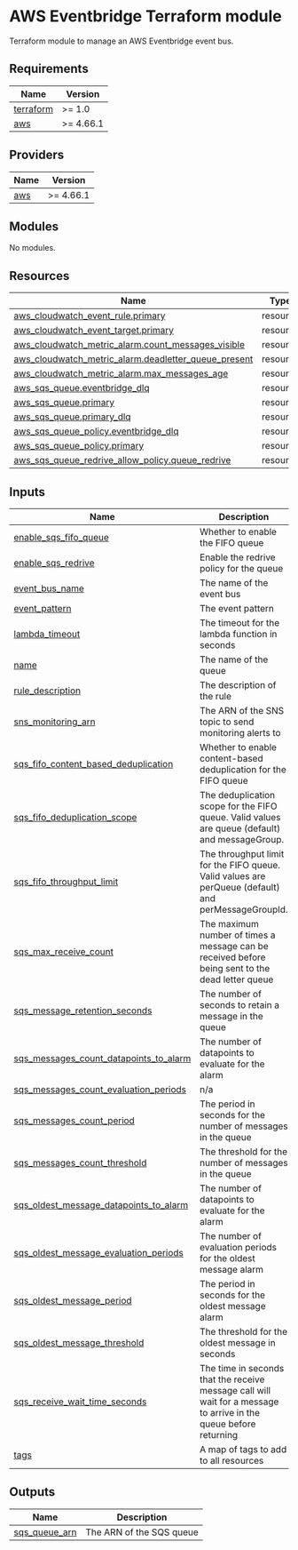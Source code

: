 # AWS Eventbridge Terraform module

Terraform module to manage an AWS Eventbridge event bus.
<!-- BEGIN_TF_DOCS -->
## Requirements

| Name | Version |
|------|---------|
| <a name="requirement_terraform"></a> [terraform](#requirement\_terraform) | >= 1.0 |
| <a name="requirement_aws"></a> [aws](#requirement\_aws) | >= 4.66.1 |

## Providers

| Name | Version |
|------|---------|
| <a name="provider_aws"></a> [aws](#provider\_aws) | >= 4.66.1 |

## Modules

No modules.

## Resources

| Name | Type |
|------|------|
| [aws_cloudwatch_event_rule.primary](https://registry.terraform.io/providers/hashicorp/aws/latest/docs/resources/cloudwatch_event_rule) | resource |
| [aws_cloudwatch_event_target.primary](https://registry.terraform.io/providers/hashicorp/aws/latest/docs/resources/cloudwatch_event_target) | resource |
| [aws_cloudwatch_metric_alarm.count_messages_visible](https://registry.terraform.io/providers/hashicorp/aws/latest/docs/resources/cloudwatch_metric_alarm) | resource |
| [aws_cloudwatch_metric_alarm.deadletter_queue_present](https://registry.terraform.io/providers/hashicorp/aws/latest/docs/resources/cloudwatch_metric_alarm) | resource |
| [aws_cloudwatch_metric_alarm.max_messages_age](https://registry.terraform.io/providers/hashicorp/aws/latest/docs/resources/cloudwatch_metric_alarm) | resource |
| [aws_sqs_queue.eventbridge_dlq](https://registry.terraform.io/providers/hashicorp/aws/latest/docs/resources/sqs_queue) | resource |
| [aws_sqs_queue.primary](https://registry.terraform.io/providers/hashicorp/aws/latest/docs/resources/sqs_queue) | resource |
| [aws_sqs_queue.primary_dlq](https://registry.terraform.io/providers/hashicorp/aws/latest/docs/resources/sqs_queue) | resource |
| [aws_sqs_queue_policy.eventbridge_dlq](https://registry.terraform.io/providers/hashicorp/aws/latest/docs/resources/sqs_queue_policy) | resource |
| [aws_sqs_queue_policy.primary](https://registry.terraform.io/providers/hashicorp/aws/latest/docs/resources/sqs_queue_policy) | resource |
| [aws_sqs_queue_redrive_allow_policy.queue_redrive](https://registry.terraform.io/providers/hashicorp/aws/latest/docs/resources/sqs_queue_redrive_allow_policy) | resource |

## Inputs

| Name | Description | Type | Default | Required |
|------|-------------|------|---------|:--------:|
| <a name="input_enable_sqs_fifo_queue"></a> [enable\_sqs\_fifo\_queue](#input\_enable\_sqs\_fifo\_queue) | Whether to enable the FIFO queue | `bool` | `false` | no |
| <a name="input_enable_sqs_redrive"></a> [enable\_sqs\_redrive](#input\_enable\_sqs\_redrive) | Enable the redrive policy for the queue | `bool` | `true` | no |
| <a name="input_event_bus_name"></a> [event\_bus\_name](#input\_event\_bus\_name) | The name of the event bus | `string` | n/a | yes |
| <a name="input_event_pattern"></a> [event\_pattern](#input\_event\_pattern) | The event pattern | `string` | n/a | yes |
| <a name="input_lambda_timeout"></a> [lambda\_timeout](#input\_lambda\_timeout) | The timeout for the lambda function in seconds | `number` | `30` | no |
| <a name="input_name"></a> [name](#input\_name) | The name of the queue | `string` | n/a | yes |
| <a name="input_rule_description"></a> [rule\_description](#input\_rule\_description) | The description of the rule | `string` | n/a | yes |
| <a name="input_sns_monitoring_arn"></a> [sns\_monitoring\_arn](#input\_sns\_monitoring\_arn) | The ARN of the SNS topic to send monitoring alerts to | `string` | `null` | no |
| <a name="input_sqs_fifo_content_based_deduplication"></a> [sqs\_fifo\_content\_based\_deduplication](#input\_sqs\_fifo\_content\_based\_deduplication) | Whether to enable content-based deduplication for the FIFO queue | `bool` | `false` | no |
| <a name="input_sqs_fifo_deduplication_scope"></a> [sqs\_fifo\_deduplication\_scope](#input\_sqs\_fifo\_deduplication\_scope) | The deduplication scope for the FIFO queue. Valid values are queue (default) and messageGroup. | `string` | `"queue"` | no |
| <a name="input_sqs_fifo_throughput_limit"></a> [sqs\_fifo\_throughput\_limit](#input\_sqs\_fifo\_throughput\_limit) | The throughput limit for the FIFO queue. Valid values are perQueue (default) and perMessageGroupId. | `string` | `"perQueue"` | no |
| <a name="input_sqs_max_receive_count"></a> [sqs\_max\_receive\_count](#input\_sqs\_max\_receive\_count) | The maximum number of times a message can be received before being sent to the dead letter queue | `number` | `10` | no |
| <a name="input_sqs_message_retention_seconds"></a> [sqs\_message\_retention\_seconds](#input\_sqs\_message\_retention\_seconds) | The number of seconds to retain a message in the queue | `number` | `345600` | no |
| <a name="input_sqs_messages_count_datapoints_to_alarm"></a> [sqs\_messages\_count\_datapoints\_to\_alarm](#input\_sqs\_messages\_count\_datapoints\_to\_alarm) | The number of datapoints to evaluate for the alarm | `number` | `1` | no |
| <a name="input_sqs_messages_count_evaluation_periods"></a> [sqs\_messages\_count\_evaluation\_periods](#input\_sqs\_messages\_count\_evaluation\_periods) | n/a | `number` | `1` | no |
| <a name="input_sqs_messages_count_period"></a> [sqs\_messages\_count\_period](#input\_sqs\_messages\_count\_period) | The period in seconds for the number of messages in the queue | `number` | `60` | no |
| <a name="input_sqs_messages_count_threshold"></a> [sqs\_messages\_count\_threshold](#input\_sqs\_messages\_count\_threshold) | The threshold for the number of messages in the queue | `number` | `1` | no |
| <a name="input_sqs_oldest_message_datapoints_to_alarm"></a> [sqs\_oldest\_message\_datapoints\_to\_alarm](#input\_sqs\_oldest\_message\_datapoints\_to\_alarm) | The number of datapoints to evaluate for the alarm | `number` | `1` | no |
| <a name="input_sqs_oldest_message_evaluation_periods"></a> [sqs\_oldest\_message\_evaluation\_periods](#input\_sqs\_oldest\_message\_evaluation\_periods) | The number of evaluation periods for the oldest message alarm | `number` | `1` | no |
| <a name="input_sqs_oldest_message_period"></a> [sqs\_oldest\_message\_period](#input\_sqs\_oldest\_message\_period) | The period in seconds for the oldest message alarm | `number` | `60` | no |
| <a name="input_sqs_oldest_message_threshold"></a> [sqs\_oldest\_message\_threshold](#input\_sqs\_oldest\_message\_threshold) | The threshold for the oldest message in seconds | `number` | `60` | no |
| <a name="input_sqs_receive_wait_time_seconds"></a> [sqs\_receive\_wait\_time\_seconds](#input\_sqs\_receive\_wait\_time\_seconds) | The time in seconds that the receive message call will wait for a message to arrive in the queue before returning | `number` | `20` | no |
| <a name="input_tags"></a> [tags](#input\_tags) | A map of tags to add to all resources | `map(string)` | `{}` | no |

## Outputs

| Name | Description |
|------|-------------|
| <a name="output_sqs_queue_arn"></a> [sqs\_queue\_arn](#output\_sqs\_queue\_arn) | The ARN of the SQS queue |
<!-- END_TF_DOCS -->